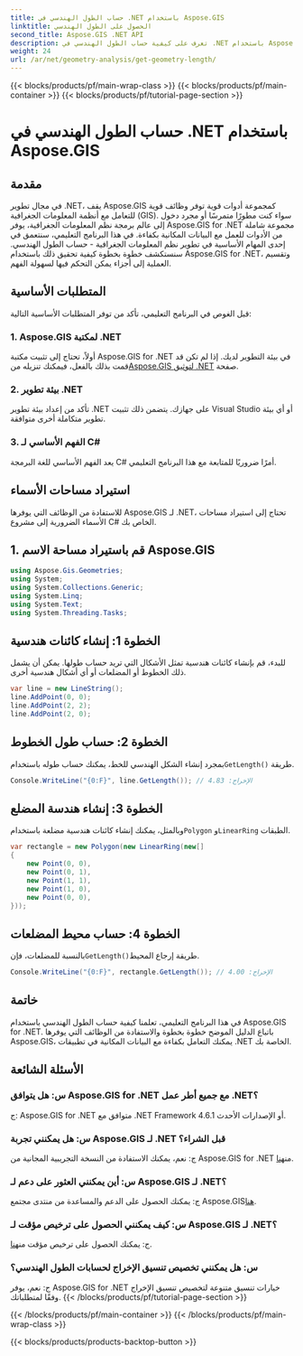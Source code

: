 ```yaml
---
title: حساب الطول الهندسي في .NET باستخدام Aspose.GIS
linktitle: الحصول على الطول الهندسي
second_title: Aspose.GIS .NET API
description: تعرف على كيفية حساب الطول الهندسي في .NET باستخدام Aspose.GIS لمعالجة البيانات المكانية بكفاءة. دليل خطوة بخطوة مع أمثلة التعليمات البرمجية.
weight: 24
url: /ar/net/geometry-analysis/get-geometry-length/
---
```


{{< blocks/products/pf/main-wrap-class >}}
{{< blocks/products/pf/main-container >}}
{{< blocks/products/pf/tutorial-page-section >}}

# حساب الطول الهندسي في .NET باستخدام Aspose.GIS

## مقدمة
في مجال تطوير .NET، يقف Aspose.GIS كمجموعة أدوات قوية توفر وظائف قوية للتعامل مع أنظمة المعلومات الجغرافية (GIS). سواء كنت مطورًا متمرسًا أو مجرد دخول إلى عالم برمجة نظم المعلومات الجغرافية، يوفر Aspose.GIS for .NET مجموعة شاملة من الأدوات للعمل مع البيانات المكانية بكفاءة. في هذا البرنامج التعليمي، سنتعمق في إحدى المهام الأساسية في تطوير نظم المعلومات الجغرافية - حساب الطول الهندسي. سنستكشف خطوة بخطوة كيفية تحقيق ذلك باستخدام Aspose.GIS for .NET، وتقسيم العملية إلى أجزاء يمكن التحكم فيها لسهولة الفهم.
## المتطلبات الأساسية
قبل الغوص في البرنامج التعليمي، تأكد من توفر المتطلبات الأساسية التالية:
### 1. Aspose.GIS لمكتبة .NET
 أولاً، تحتاج إلى تثبيت مكتبة Aspose.GIS for .NET في بيئة التطوير لديك. إذا لم تكن قد قمت بذلك بالفعل، فيمكنك تنزيله من[Aspose.GIS لتوثيق .NET](https://reference.aspose.com/gis/net/) صفحة.
### 2. بيئة تطوير .NET
تأكد من إعداد بيئة تطوير .NET على جهازك. يتضمن ذلك تثبيت Visual Studio أو أي بيئة تطوير متكاملة أخرى متوافقة.
### 3. الفهم الأساسي لـ C#
يعد الفهم الأساسي للغة البرمجة C# أمرًا ضروريًا للمتابعة مع هذا البرنامج التعليمي.

## استيراد مساحات الأسماء
للاستفادة من الوظائف التي يوفرها Aspose.GIS لـ .NET، تحتاج إلى استيراد مساحات الأسماء الضرورية إلى مشروع C# الخاص بك.
## 1. قم باستيراد مساحة الاسم Aspose.GIS
```csharp
using Aspose.Gis.Geometries;
using System;
using System.Collections.Generic;
using System.Linq;
using System.Text;
using System.Threading.Tasks;
```

## الخطوة 1: إنشاء كائنات هندسية
للبدء، قم بإنشاء كائنات هندسية تمثل الأشكال التي تريد حساب طولها. يمكن أن يشمل ذلك الخطوط أو المضلعات أو أي أشكال هندسية أخرى.
```csharp
var line = new LineString();
line.AddPoint(0, 0);
line.AddPoint(2, 2);
line.AddPoint(2, 0);
```
## الخطوة 2: حساب طول الخطوط
 بمجرد إنشاء الشكل الهندسي للخط، يمكنك حساب طوله باستخدام`GetLength()` طريقة.
```csharp
Console.WriteLine("{0:F}", line.GetLength()); // الإخراج: 4.83
```
## الخطوة 3: إنشاء هندسة المضلع
 وبالمثل، يمكنك إنشاء كائنات هندسية مضلعة باستخدام`Polygon` و`LinearRing` الطبقات.
```csharp
var rectangle = new Polygon(new LinearRing(new[]
{
    new Point(0, 0),
    new Point(0, 1),
    new Point(1, 1),
    new Point(1, 0),
    new Point(0, 0),
}));
```
## الخطوة 4: حساب محيط المضلعات
 بالنسبة للمضلعات، فإن`GetLength()`طريقة إرجاع المحيط.
```csharp
Console.WriteLine("{0:F}", rectangle.GetLength()); // الإخراج: 4.00
```

## خاتمة
في هذا البرنامج التعليمي، تعلمنا كيفية حساب الطول الهندسي باستخدام Aspose.GIS for .NET. باتباع الدليل الموضح خطوة بخطوة والاستفادة من الوظائف التي يوفرها Aspose.GIS، يمكنك التعامل بكفاءة مع البيانات المكانية في تطبيقات .NET الخاصة بك.
## الأسئلة الشائعة
### س: هل يتوافق Aspose.GIS for .NET مع جميع أطر عمل .NET؟
ج: Aspose.GIS for .NET متوافق مع .NET Framework 4.6.1 أو الإصدارات الأحدث.
### س: هل يمكنني تجربة Aspose.GIS لـ .NET قبل الشراء؟
 ج: نعم، يمكنك الاستفادة من النسخة التجريبية المجانية من Aspose.GIS for .NET من[هنا](https://releases.aspose.com/).
### س: أين يمكنني العثور على دعم لـ Aspose.GIS لـ .NET؟
 ج: يمكنك الحصول على الدعم والمساعدة من منتدى مجتمع Aspose.GIS[هنا](https://forum.aspose.com/c/gis/33).
### س: كيف يمكنني الحصول على ترخيص مؤقت لـ Aspose.GIS لـ .NET؟
 ج: يمكنك الحصول على ترخيص مؤقت من[هنا](https://purchase.aspose.com/temporary-license/).
### س: هل يمكنني تخصيص تنسيق الإخراج لحسابات الطول الهندسي؟
ج: نعم، يوفر Aspose.GIS for .NET خيارات تنسيق متنوعة لتخصيص تنسيق الإخراج وفقًا لمتطلباتك.
{{< /blocks/products/pf/tutorial-page-section >}}

{{< /blocks/products/pf/main-container >}}
{{< /blocks/products/pf/main-wrap-class >}}

{{< blocks/products/products-backtop-button >}}
